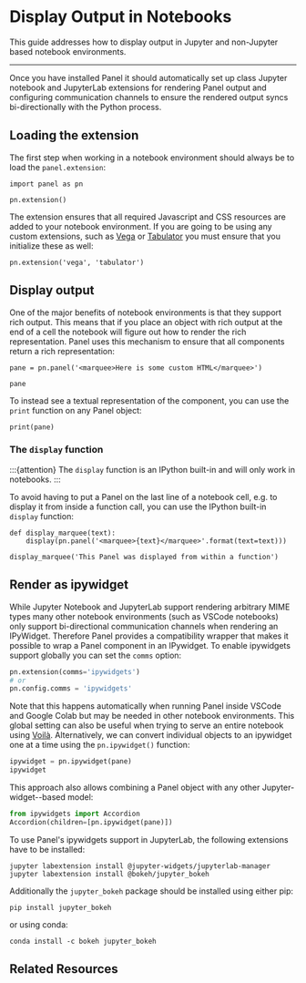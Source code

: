 # Display Output in Notebooks

This guide addresses how to display output in Jupyter and non-Jupyter based notebook environments.

---

Once you have installed Panel it should automatically set up class Jupyter notebook and JupyterLab extensions for rendering Panel output and configuring communication channels to ensure the rendered output syncs bi-directionally with the Python process.

## Loading the extension

The first step when working in a notebook environment should always be to load the `panel.extension`:

```{pyodide}
import panel as pn

pn.extension()
```

The extension ensures that all required Javascript and CSS resources are added to your notebook environment. If you are going to be using any custom extensions, such as [Vega](../../reference/panes/Vega) or [Tabulator](../../reference/widgets/Tabulator) you must ensure that you initialize these as well:

```{pyodide}
pn.extension('vega', 'tabulator')
```

## Display output

One of the major benefits of notebook environments is that they support rich output. This means that if you place an object with rich output at the end of a cell the notebook will figure out how to render the rich representation. Panel uses this mechanism to ensure that all components return a rich representation:

```{pyodide}
pane = pn.panel('<marquee>Here is some custom HTML</marquee>')

pane
```

To instead see a textual representation of the component, you can use the `print` function on any Panel object:

```{pyodide}
print(pane)
```

### The ``display`` function

:::{attention}
The `display` function is an IPython built-in and will only work in notebooks.
:::

To avoid having to put a Panel on the last line of a notebook cell, e.g. to display it from inside a function call, you can use the IPython built-in ``display`` function:

```{pyodide}
def display_marquee(text):
    display(pn.panel('<marquee>{text}</marquee>'.format(text=text)))

display_marquee('This Panel was displayed from within a function')
```

## Render as ipywidget

While Jupyter Notebook and JupyterLab support rendering arbitrary MIME types many other notebook environments (such as VSCode notebooks) only support bi-directional communication channels when rendering an IPyWidget. Therefore Panel provides a compatibility wrapper that makes it possible to wrap a Panel component in an IPywidget. To enable ipywidgets support globally you can set the `comms` option:

```python
pn.extension(comms='ipywidgets')
# or
pn.config.comms = 'ipywidgets'
```

Note that this happens automatically when running Panel inside VSCode and Google Colab but may be needed in other notebook environments. This global setting can also be useful when trying to serve an entire notebook using [Voilà](https://github.com/voila-dashboards/voila). Alternatively, we can convert individual objects to an ipywidget one at a time using the `pn.ipywidget()` function:

```python
ipywidget = pn.ipywidget(pane)
ipywidget
```

This approach also allows combining a Panel object with any other Jupyter-widget--based model:

```python
from ipywidgets import Accordion
Accordion(children=[pn.ipywidget(pane)])
```

To use Panel's ipywidgets support in JupyterLab, the following extensions have to be installed:

```
jupyter labextension install @jupyter-widgets/jupyterlab-manager
jupyter labextension install @bokeh/jupyter_bokeh
```

Additionally the `jupyter_bokeh` package should be installed using either pip:

```
pip install jupyter_bokeh
```

or using conda:

```
conda install -c bokeh jupyter_bokeh
```
## Related Resources
